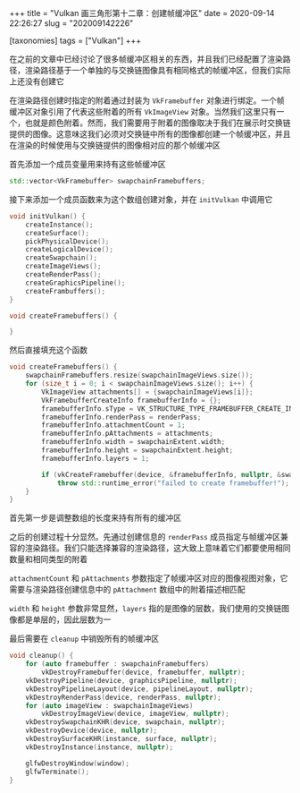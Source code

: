 +++
title = "Vulkan 画三角形第十二章：创建帧缓冲区"
date = 2020-09-14 22:26:27
slug = "202009142226"

[taxonomies]
tags = ["Vulkan"]
+++

在之前的文章中已经讨论了很多帧缓冲区相关的东西，并且我们已经配置了渲染路径，渲染路径基于一个单独的与交换链图像具有相同格式的帧缓冲区，但我们实际上还没有创建它

<!-- more -->

在渲染路径创建时指定的附着通过封装为 `VkFramebuffer` 对象进行绑定。一个帧缓冲区对象引用了代表这些附着的所有 `VkImageView` 对象。当然我们这里只有一个，也就是颜色附着。然而，我们需要用于附着的图像取决于我们在展示时交换链提供的图像。这意味这我们必须对交换链中所有的图像都创建一个帧缓冲区，并且在渲染的时候使用与交换链提供的图像相对应的那个帧缓冲区

首先添加一个成员变量用来持有这些帧缓冲区

```cpp
std::vector<VkFramebuffer> swapchainFramebuffers;
```

接下来添加一个成员函数来为这个数组创建对象，并在 `initVulkan` 中调用它

```cpp
void initVulkan() {
    createInstance();
    createSurface();
    pickPhysicalDevice();
    createLogicalDevice();
    createSwapchain();
    createImageViews();
    createRenderPass();
    createGraphicsPipeline();
    createFrambuffers();
}

void createFramebuffers() {

}
```

然后直接填充这个函数

```cpp
void createFramebuffers() {
    swapchainFramebuffers.resize(swapchainImageViews.size());
    for (size_t i = 0; i < swapchainImageViews.size(); i++) {
        VkImageView attachments[] = {swapchainImageViews[i]};
        VkFramebufferCreateInfo framebufferInfo = {};
        framebufferInfo.sType = VK_STRUCTURE_TYPE_FRAMEBUFFER_CREATE_INFO;
        framebufferInfo.renderPass = renderPass;
        framebufferInfo.attachmentCount = 1;
        framebufferInfo.pAttachments = attachments;
        framebufferInfo.width = swapchainExtent.width;
        framebufferInfo.height = swapchainExtent.height;
        framebufferInfo.layers = 1;

        if (vkCreateFramebuffer(device, &framebufferInfo, nullptr, &swapchainFramebuffers[i]) != VK_SUCCESS)
            throw std::runtime_error("failed to create framebuffer!");
    }
}
```

首先第一步是调整数组的长度来持有所有的缓冲区

之后的创建过程十分显然。先通过创建信息的 `renderPass` 成员指定与帧缓冲区兼容的渲染路径。我们只能选择兼容的渲染路径，这大致上意味着它们都要使用相同数量和相同类型的附着

`attachmentCount` 和 `pAttachments` 参数指定了帧缓冲区对应的图像视图对象，它需要与渲染路径创建信息中的 `pAttachment` 数组中的附着描述相匹配

`width` 和 `height` 参数非常显然，`layers` 指的是图像的层数，我们使用的交换链图像都是单层的，因此层数为一

最后需要在 `cleanup` 中销毁所有的帧缓冲区

```cpp
void cleanup() {
    for (auto framebuffer : swapchainFramebuffers)
        vkDestroyFramebuffer(device, framebuffer, nullptr);
    vkDestroyPipeline(device, graphicsPipeline, nullptr);
    vkDestroyPipelineLayout(device, pipelineLayout, nullptr);
    vkDestroyRenderPass(device, renderPass, nullptr);
    for (auto imageView : swapchainImageViews)
        vkDestroyImageView(device, imageView, nullptr);
    vkDestroySwapchainKHR(device, swapchain, nullptr);
    vkDestroyDevice(device, nullptr);
    vkDestroySurfaceKHR(instance, surface, nullptr);
    vkDestroyInstance(instance, nullptr);

    glfwDestroyWindow(window);
    glfwTerminate();
}
```
